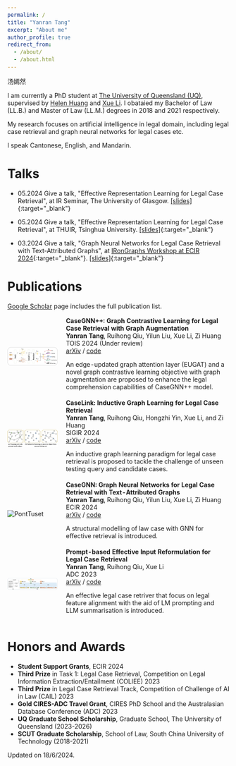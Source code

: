 ```yaml
---
permalink: /
title: "Yanran Tang"
excerpt: "About me"
author_profile: true
redirect_from: 
  - /about/
  - /about.html
---
```

汤嫣然

I am currently a PhD student at <a href="https://www.uq.edu.au" target="_blank"> The University of Queensland (UQ)</a>, supervised by <a href="http://staff.itee.uq.edu.au/huang/" target="_blank"> Helen Huang</a> and <a href="https://researchers.uq.edu.au/researcher/973" target="_blank"> Xue Li</a>. I obataied my Bachelor of Law (LL.B.) and Master of Law (LL.M.) degrees in 2018 and 2021 respectively.

My research focuses on artificial intelligence in legal domain, including legal case retrieval and graph neural networks for legal cases etc.

I speak Cantonese, English, and Mandarin.

Talks
=====
* 05.2024 Give a talk, "Effective Representation Learning for Legal Case Retrieval", at IR Seminar, The University of Glasgow. [\[slides\]](../files/Glasgow_tyr_LCR.pdf){:target="_blank"}

* 05.2024 Give a talk, "Effective Representation Learning for Legal Case Retrieval", at THUIR, Tsinghua University. [\[slides\]](../files/THUIR_tyr_LCR.pdf){:target="_blank"}

* 03.2024 Give a talk, "Graph Neural Networks for Legal Case Retrieval with Text-Attributed Graphs", at [IRonGraphs Workshop at ECIR 2024](https://irongraphs.github.io/ecir2024/){:target="_blank"}. [\[slides\]](../files/ECIR_IRonGraph_tyr_LCR.pdf){:target="_blank"}


Publications
=====
<a href="https://scholar.google.com.au/citations?user=KmR5XoQAAAAJ&hl=en" target="_blank">Google Scholar</a> page includes the full publication list.
<style>
td, th {
   border: none!important;
}
</style>

<table style="width:100%;border:0px;border-spacing:0px;border-collapse:separate;margin-right:auto;margin-left:auto;font-size:1em;"><tbody>
          <tr>
            <td style="padding:0 12px 0 0;width:25%;vertical-align:middle">
              <img src="../images/CaseGNN++.jpg" alt="PontTuset" width="200" style="border-style: none">
            </td>
            <td width="75%" valign="middle">
              <strong>CaseGNN++: Graph Contrastive Learning for Legal Case Retrieval with Graph Augmentation</strong>
              <br>
              <strong>Yanran Tang</strong>, Ruihong Qiu, Yilun Liu, Xue Li, Zi Huang
              <br>
              TOIS 2024 (Under review)
              <br>
              <a href="https://arxiv.org/abs/2405.11791" target="_blank">arXiv</a> /
              <a href="https://github.com/yanran-tang/CaseGNN" target="_blank">code</a>
              <p></p>
              <p></p>
              <p>
                An edge-updated graph attention layer (EUGAT) and a novel graph contrastive learning objective with graph augmentation are proposed to enhance the legal comprehension capabilities of CaseGNN++ model.
              </p>
            </td>
          </tr>
          <tr>
            <td style="padding:0 12px 0 0;width:25%;vertical-align:middle">
              <img src="../images/caselink.jpg" alt="PontTuset" width="200" style="border-style: none">
            </td>
            <td width="75%" valign="middle">
              <strong>CaseLink: Inductive Graph Learning for Legal Case Retrieval</strong>
              <br>
              <strong>Yanran Tang</strong>, Ruihong Qiu, Hongzhi Yin, Xue Li, and Zi Huang
              <br>
              SIGIR 2024
              <br>
              <a href="https://arxiv.org/abs/2403.17780" target="_blank">arXiv</a> /
              <a href="https://github.com/yanran-tang/CaseLink" target="_blank">code</a>
              <p></p>
              <p></p>
              <p>
                An inductive graph learning paradigm for legal case retrieval is proposed to tackle the challenge of unseen testing query and candidate cases.
              </p>
            </td>
          </tr>
          <tr>
            <td style="padding:0 12px 0 0;width:25%;vertical-align:middle">
              <img src="../images/casegnn.jpg" alt="PontTuset" width="200" style="border-style: none">
            </td>
            <td width="75%" valign="middle">
              <strong>CaseGNN: Graph Neural Networks for Legal Case Retrieval with Text-Attributed Graphs</strong>
              <br>
              <strong>Yanran Tang</strong>, Ruihong Qiu, Yilun Liu, Xue Li, Zi Huang
              <br>
              ECIR 2024
              <br>
              <a href="https://arxiv.org/abs/2312.11229" target="_blank">arXiv</a> /
              <a href="https://github.com/yanran-tang/CaseGNN" target="_blank">code</a>
              <p></p>
              <p></p>
              <p>
                A structural modelling of law case with GNN for effective retrieval is introduced.
              </p>
            </td>
          </tr>
          <tr>
            <td style="padding:0 12px 0 0;width:25%;vertical-align:middle">
              <img src="../images/PromptCase.jpg" alt="PontTuset" width="200" style="border-style: none">
            </td>
            <td width="75%" valign="middle">
              <strong>Prompt-based Effective Input Reformulation for Legal Case Retrieval</strong>
              <br>
              <strong>Yanran Tang</strong>, Ruihong Qiu, Xue Li
              <br>
              ADC 2023
              <br>
              <a href="https://arxiv.org/abs/2309.02962" target="_blank">arXiv</a> /
              <a href="https://github.com/yanran-tang/PromptCase" target="_blank">code</a>
              <p></p>
              <p></p>
              <p>
                An effective legal case retriver that focus on legal feature alignment with the aid of LM prompting and LLM summarisation is introduced.
              </p>
            </td>
          </tr>

</tbody>
</table>

Honors and Awards
=====
* **Student Support Grants**, ECIR 2024
* **Third Prize** in Task 1: Legal Case Retrieval, Competition on Legal Information Extraction/Entailment (COLIEE) 2023
* **Third Prize** in Legal Case Retrieval Track, Competition of Challenge of AI in Law (CAIL) 2023
* **Gold CIRES-ADC Travel Grant**, CIRES PhD School and the Australasian Database Conference (ADC) 2023
* **UQ Graduate School Scholarship**, Graduate School, The University of Queensland (2023-2026)
* **SCUT Graduate Scholarship**, School of Law, South China University of Technology (2018-2021)

Updated on 18/6/2024.

<a href="https://clustrmaps.com/site/19s77" style='display:none'><img src="//www.clustrmaps.com/map_v2.png?d=Tw7Q8kLeNymu7TJ95nz0DUJimmzCD4OCbzDHoJdERuY&cl=ffffff"></a>
